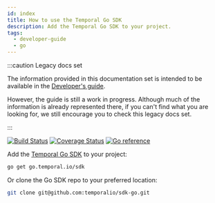 ```yaml
---
id: index
title: How to use the Temporal Go SDK
description: Add the Temporal Go SDK to your project.
tags:
  - developer-guide
  - go
---
```


:::caution Legacy docs set

The information provided in this documentation set is intended to be available in the [Developer's guide](/dev-guide).

However, the guide is still a work in progress.
Although much of the information is already represented there, if you can't find what you are looking for, we still encourage you to check this legacy docs set.

:::

[![Build Status](https://badge.buildkite.com/ce6df3b1a8b375270261ae70fb2d2756af298fef3a0dac4d20.svg?theme=github&branch=master)](https://buildkite.com/temporal/temporal-go-client) [![Coverage Status](https://coveralls.io/repos/github/temporalio/temporal-go-sdk/badge.svg?branch=master)](https://coveralls.io/github/temporalio/temporal-go-sdk?branch=master) [![Go reference](https://pkg.go.dev/badge/go.temporal.io/sdk)](https://pkg.go.dev/go.temporal.io/sdk)

Add the [Temporal Go SDK](https://github.com/temporalio/sdk-go) to your project:

```bash
go get go.temporal.io/sdk
```

Or clone the Go SDK repo to your preferred location:

```bash
git clone git@github.com:temporalio/sdk-go.git
```
